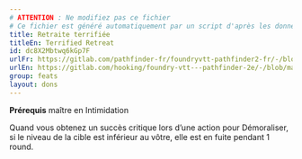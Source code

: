 ```yaml
---
# ATTENTION : Ne modifiez pas ce fichier
# Ce fichier est généré automatiquement par un script d'après les données du module Foundry VTT officiel et de sa traduction
title: Retraite terrifiée
titleEn: Terrified Retreat
id: dc8X2Mbtwq6kGp7F
urlFr: https://gitlab.com/pathfinder-fr/foundryvtt-pathfinder2-fr/-/blob/master/data/feats/dc8X2Mbtwq6kGp7F.htm
urlEn: https://gitlab.com/hooking/foundry-vtt---pathfinder-2e/-/blob/master/packs/data/feats.db/terrified-retreat.json
group: feats
layout: dons
---
```

**Prérequis** maître en Intimidation

Quand vous obtenez un succès critique lors d’une action pour Démoraliser, si le niveau de la cible est inférieur au vôtre, elle est en fuite pendant 1 round.


